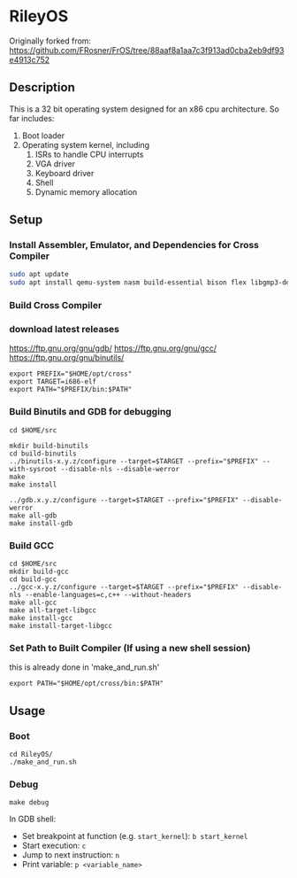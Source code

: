 # RileyOS
Originally forked from: https://github.com/FRosner/FrOS/tree/88aaf8a1aa7c3f913ad0cba2eb9df93e4913c752
## Description

This is a 32 bit operating system designed for an x86 cpu architecture. So far includes:

1. Boot loader
2. Operating system kernel, including
    1. ISRs to handle CPU interrupts
    2. VGA driver
    3. Keyboard driver
    4. Shell
    5. Dynamic memory allocation

## Setup

### Install Assembler, Emulator, and Dependencies for Cross Compiler

```bash
sudo apt update
sudo apt install qemu-system nasm build-essential bison flex libgmp3-dev libmpc-dev libmpfr-dev texinfo
```

### Build Cross Compiler

### download latest releases
https://ftp.gnu.org/gnu/gdb/
https://ftp.gnu.org/gnu/gcc/
https://ftp.gnu.org/gnu/binutils/

```
export PREFIX="$HOME/opt/cross"
export TARGET=i686-elf
export PATH="$PREFIX/bin:$PATH"
```

### Build Binutils and GDB for debugging
```
cd $HOME/src
 
mkdir build-binutils
cd build-binutils
../binutils-x.y.z/configure --target=$TARGET --prefix="$PREFIX" --with-sysroot --disable-nls --disable-werror
make
make install

../gdb.x.y.z/configure --target=$TARGET --prefix="$PREFIX" --disable-werror
make all-gdb
make install-gdb
```

### Build GCC
```
cd $HOME/src
mkdir build-gcc
cd build-gcc
../gcc-x.y.z/configure --target=$TARGET --prefix="$PREFIX" --disable-nls --enable-languages=c,c++ --without-headers
make all-gcc
make all-target-libgcc
make install-gcc
make install-target-libgcc
```

### Set Path to Built Compiler (If using a new shell session)
this is already done in 'make_and_run.sh'
```
export PATH="$HOME/opt/cross/bin:$PATH"
```

## Usage

### Boot

```
cd RileyOS/
./make_and_run.sh
```

### Debug

```
make debug
```

In GDB shell:

- Set breakpoint at function (e.g. `start_kernel`): `b start_kernel`
- Start execution: `c`
- Jump to next instruction: `n`
- Print variable: `p <variable_name>`
